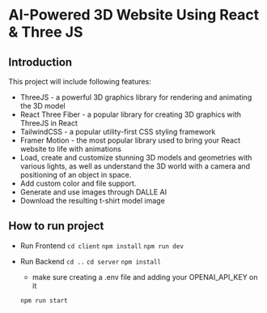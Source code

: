 # AI-Powered 3D Website Using React & Three JS

## Introduction

This project will include following features:

- ThreeJS - a powerful 3D graphics library for rendering and animating the 3D model
- React Three Fiber - a popular library for creating 3D graphics with ThreeJS in React
- TailwindCSS - a popular utility-first CSS styling framework
- Framer Motion - the most popular library used to bring your React website to life with animations
- Load, create and customize stunning 3D models and geometries with various lights, as well as understand the 3D world with a camera and positioning of an object in space.
- Add custom color and file support.
- Generate and use images through DALLE AI
- Download the resulting t-shirt model image

## How to run project

- Run Frontend
  `cd client`
  `npm install`
  `npm run dev`

- Run Backend
  `cd ..`
  `cd server`
  `npm install`

  - make sure creating a .env file and adding your OPENAI_API_KEY on it

  `npm run start`
